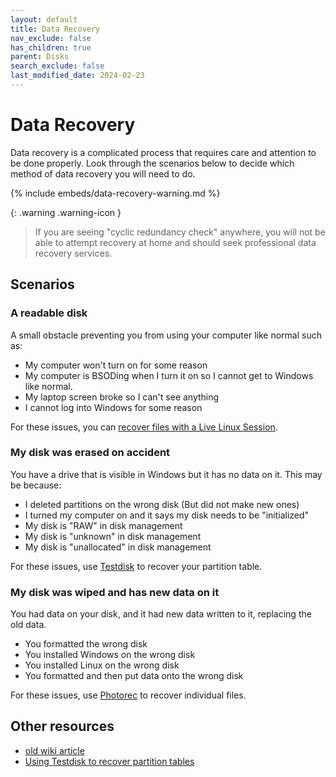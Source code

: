 ```yaml
---
layout: default
title: Data Recovery
nav_exclude: false
has_children: true
parent: Disks
search_exclude: false
last_modified_date: 2024-02-23
---
```


# Data Recovery
Data recovery is a complicated process that requires care and attention to be done properly. Look through the scenarios below to decide which method of data recovery you will need to do.

{% include embeds/data-recovery-warning.md %}

{: .warning .warning-icon }
> If you are seeing "cyclic redundancy check" anywhere, you will not be able to attempt recovery at home and should seek professional data recovery services.

## Scenarios
### A readable disk
A small obstacle preventing you from using your computer like normal such as:
- My computer won't turn on for some reason
- My computer is BSODing when I turn it on so I cannot get to Windows like normal.
- My laptop screen broke so I can't see anything
- I cannot log into Windows for some reason

For these issues, you can [recover files with a Live Linux Session](/docs/disks/data-recovery/reading-linux).

### My disk was erased on accident
You have a drive that is visible in Windows but it has no data on it. This may be because:
- I deleted partitions on the wrong disk (But did not make new ones)
- I turned my computer on and it says my disk needs to be "initialized"
- My disk is "RAW" in disk management
- My disk is "unknown" in disk management
- My disk is "unallocated" in disk management

For these issues, use [Testdisk](/docs/disks/data-recovery/testdisk) to recover your partition table.

### My disk was wiped and has new data on it
You had data on your disk, and it had new data written to it, replacing the old data.
- You formatted the wrong disk
- You installed Windows on the wrong disk
- You installed Linux on the wrong disk
- You formatted and then put data onto the wrong disk

For these issues, use [Photorec]() to recover individual files.

## Other resources
- [old wiki article](https://www.reddit.com/r/techsupport/wiki/livelinuxsession#wiki_recover_data_from_your_storage_drives)
- [Using Testdisk to recover partition tables](https://www.howtoforge.com/data_recovery_with_testdisk)